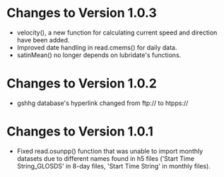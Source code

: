 # Changes to Version 1.0.3

* velocity(), a new function for calculating current speed and direction have been added. 
* Improved date handling in read.cmems() for daily data. 
* satinMean() no longer depends on lubridate's functions.
 
# Changes to Version 1.0.2

* gshhg database's hyperlink changed from ftp:// to htpps://

# Changes to Version 1.0.1

* Fixed read.osunpp() function that was unable to import monthly datasets due to different names found in h5 files ('Start Time String_GLOSDS' in 8-day files, 'Start Time String' in monthly files).
 